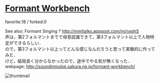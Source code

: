 # [Formant Workbench](http://fl.corge.net/c/6aTz)

favorite:18 / forked:0

See also; Formant Singing ?  http://mmltalks.appspot.com/m/nxqhS  
声は，第2フォルマントまでで母音認識できて，第3フォルマント以上で人物特定ができるらしい．  
ので，第3フォルマント以上ってどんな感じなんだろうと思って実験的に作ってみた．  
けど，結局良く分からなかったので，途中でやる気が無くなった．  
webpage; http://soundimpulse.sakura.ne.jp/formant-workbench/

![thumbnail](./thumbnail.jpg)
